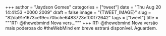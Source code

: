 
+++
author = "Jaydson Gomes"
categories = ["tweet"]
date = "Thu Aug 20 14:41:53 +0000 2009"
draft = false
image = "{TWEET_IMAGE}"
slug = "82da91e1673ce19ec70bc5e6483723ef00f72642"
tags = ["tweet"]
title = """RT: @thewebmind Nova vers..."""
+++
RT: @thewebmind Nova versão mais poderosa do #theWebMind em breve estrará disponível. Aguardem.
